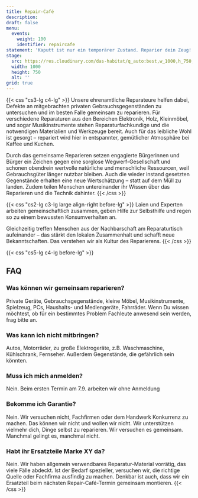 ```yaml
---
title: Repair-Café
description:
draft: false
menu:
  events:
    weight: 100
    identifier: repaircafe
statement: 'Kaputt ist nur ein temporärer Zustand. Reparier dein Zeug! Jeden ersten Samstag im Monat von 12:00 bis 18:00 Uhr im Repair-Café im Habitat.'
stage:
  src: https://res.cloudinary.com/das-habitat/q_auto:best,w_1000,h_750,c_fill,f_auto,dpr_auto/v1567620828/events/RepairCafe_quad-01-5a1eb5b0-b701-4aab-ba10-8aca50f84191_bdx23k.jpg
  width: 1000
  height: 750
  alt: ''
grid: true
---
```


{{< css "cs3-lg c4-lg" >}}
Unsere ehrenamtliche Reparateure helfen dabei, Defekte an mitgebrachten privaten Gebrauchsgegenständen zu untersuchen und im besten Falle gemeinsam zu reparieren. Für verschiedene Reparaturen aus den Bereichen Elektronik, Holz, Kleinmöbel, und sogar Musikinstrumente stehen Reparaturfachkundige und die notwendigen Materialien und Werkzeuge bereit. Auch für das leibliche Wohl ist gesorgt – repariert wird hier in entspannter, gemütlicher Atmosphäre bei Kaffee und Kuchen.

Durch das gemeinsame Reparieren setzen engagierte Bürgerinnen und Bürger ein Zeichen gegen eine sorglose Wegwerf-Gesellschaft und schonen obendrein wertvolle natürliche und menschliche Ressourcen, weil Gebrauchsgüter länger nutzbar bleiben. Auch die wieder instand gesetzten Gegenstände erhalten eine neue Wertschätzung – statt auf dem Müll zu landen. Zudem teilen Menschen untereinander ihr Wissen über das Reparieren und die Technik dahinter.
{{< /css >}}

{{< css "cs2-lg c3-lg large align-right before-lg" >}}
Laien und Experten arbeiten gemeinschaftlich zusammen, geben Hilfe zur Selbsthilfe und regen so zu einem bewussten Konsumverhalten an.

Gleichzeitig treffen Menschen aus der Nachbarschaft am Reparaturtisch aufeinander – das stärkt den lokalen Zusammenhalt und schafft neue Bekanntschaften. Das verstehen wir als Kultur des Reparierens.
{{< /css >}}

{{< css "cs5-lg c4-lg before-lg" >}}

## FAQ

### Was können wir gemeinsam reparieren?

Private Geräte, Gebrauchsgegenstände, kleine Möbel, Musikinstrumente, Spielzeug, PCs, Haushalts- und Mediengeräte, Fahrräder. Wenn Du wissen möchtest, ob für ein bestimmtes Problem Fachleute anwesend sein werden, frag bitte an.

### Was kann ich nicht mitbringen?

Autos, Motorräder, zu große Elektrogeräte, z.B. Waschmaschine, Kühlschrank, Fernseher. Außerdem Gegenstände, die gefährlich sein könnten.

### Muss ich mich anmelden?

Nein. Beim ersten Termin am 7.9. arbeiten wir ohne Anmeldung

### Bekomme ich Garantie?

Nein. Wir versuchen nicht, Fachfirmen oder dem Handwerk Konkurrenz zu machen. Das können wir nicht und wollen wir nicht. Wir unterstützen vielmehr dich, Dinge selbst zu reparieren. Wir versuchen es gemeinsam. Manchmal gelingt es, manchmal nicht.

### Habt ihr Ersatzteile Marke XY da?

Nein. Wir haben allgemein verwendbares Reparatur-Material vorrätig, das viele Fälle abdeckt. Ist der Bedarf spezieller, versuchen wir, die richtige Quelle oder Fachfirma ausfindig zu machen. Denkbar ist auch, dass wir ein Ersatzteil beim nächsten Repair-Café-Termin gemeinsam montieren.
{{< /css >}}
